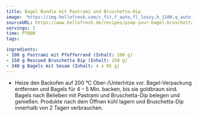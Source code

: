 ```yaml
---
title: Bagel Bundle mit Pastrami und Bruschetta-Dip
image: 'https://img.hellofresh.com/c_fit,f_auto,fl_lossy,h_1100,q_auto,w_2600/hellofresh_s3/image/pimp-your-bagel-bruschetta-und-pastrami-2d3d581b.jpg'
sourceURL: https://www.hellofresh.de/recipes/pimp-your-bagel-bruschetta-und-pastrami-632086178321cacf8b041aae
servings: 2
time: PT06M
tags:

ingredients:
- 100 g Pastrami mit Pfefferrand (Inhalt: 100 g)
- 150 g Rescued Bruschetta Dip (Inhalt: 150 g)
- 340 g Bagels mit Sesam (Inhalt: 4 x 85 g)
---
```


- Heize den Backofen auf 200 °C Ober-/Unterhitze vor. Bagel-Verpackung entfernen und Bagels für 4 – 5 Min. backen, bis sie goldbraun sind. Bagels nach Belieben mit Pastrami und Bruschetta-Dip belegen und genießen.   Produkte nach dem Öffnen kühl lagern und Bruschetta-Dip innerhalb von 2 Tagen verbrauchen.

